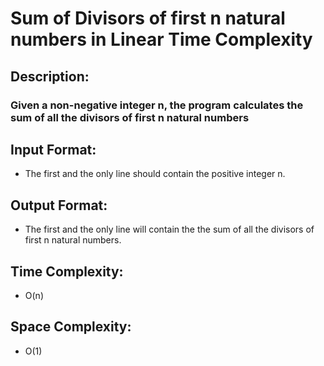 # Sum of Divisors of first n natural numbers in Linear Time Complexity
## Description:
### Given a non-negative integer n, the program calculates the sum of all the divisors of first n natural numbers
## Input Format:
* The first and the only line should contain the positive integer n.
## Output Format:
* The first and the only line will contain the the sum of all the divisors of first n natural numbers.
## Time Complexity:
* O(n)
## Space Complexity:
* O(1)